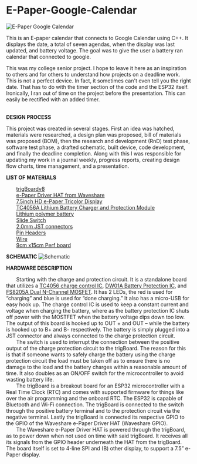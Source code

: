 # E-Paper-Google-Calendar

![E-Paper Google Calendar](https://user-images.githubusercontent.com/37389453/146692164-fb12994a-7922-4ad3-be87-a993fff68c5c.jpg)

This is an E-paper calendar that connects to Google Calendar using C++. It displays the date, a total of seven agendas, when the display was last updated, and battery voltage. 
The goal was to give the user a battery ran calendar that connected to google. 

This was my college senior project. I hope to leave it here as an inspiration to others and for others to understand how projects on a deadline work. This is not a perfect device. In fact, it sometimes can't even tell you the right date. That has to do with the timer section of the code and the ESP32 itself. Ironically, I ran out of time on the project before the presentation. This can easily be rectified with an added timer. 
<br/>
<br/>

**DESIGN PROCESS**

This project was created in several stages. First an idea was hatched, materials were researched, a design plan was proposed, bill of materials was proposed (BOM), then the research and development (RnD) test phase, software test phase, a drafted schematic, built device, code development, and finally the deadline completion. Along with this I was responsible for updating my work in a journal weekly, progress reports, creating design flow charts, time management, and a presentation. 

**LIST OF MATERIALS**

  &nbsp;&nbsp;&nbsp;&nbsp;&nbsp;&nbsp; [trigBoardv8](https://trigboard-docs.readthedocs.io/en/latest/Hardware.html) <br/>
  &nbsp;&nbsp;&nbsp;&nbsp;&nbsp;&nbsp; [e-Paper Driver HAT from Waveshare](https://www.waveshare.com/wiki/E-Paper_Driver_HAT) <br/>
  &nbsp;&nbsp;&nbsp;&nbsp;&nbsp;&nbsp; [7.5inch HD e-Paper Tricolor Display](https://www.waveshare.com/product/7.5inch-hd-e-paper-hat-b.htm) <br/>
  &nbsp;&nbsp;&nbsp;&nbsp;&nbsp;&nbsp; [TC4056A Lithium Battery Charger and Protection Module](https://www.amazon.com/gp/product/B07CZWDT8M/ref=ppx_yo_dt_b_asin_image_o02_s01?ie=UTF8&psc=1) <br/>
  &nbsp;&nbsp;&nbsp;&nbsp;&nbsp;&nbsp; [Lithium polymer battery](https://www.adafruit.com/product/2011) <br/>
  &nbsp;&nbsp;&nbsp;&nbsp;&nbsp;&nbsp; [Slide Switch](https://www.amazon.com/DIYhz-20Pcs-Position-Vertical-Switches/dp/B075RC6TFB) <br/>
  &nbsp;&nbsp;&nbsp;&nbsp;&nbsp;&nbsp; [2.0mm JST connectors](https://www.adafruit.com/product/4422) <br/>
  &nbsp;&nbsp;&nbsp;&nbsp;&nbsp;&nbsp; [Pin Headers](https://www.amazon.com/gp/product/B07NM68FXK/ref=ppx_yo_dt_b_asin_image_o02_s01?ie=UTF8&psc=1) <br/>
  &nbsp;&nbsp;&nbsp;&nbsp;&nbsp;&nbsp; [Wire](https://www.amazon.com/Electrical-colors-spools-UL1007-breadboard/dp/B083DNGSPV/ref=pd_rhf_ee_p_img_3?_encoding=UTF8&psc=1&refRID=MC23F6D6B634MKB1Y8YA) <br/>
 &nbsp;&nbsp;&nbsp;&nbsp;&nbsp;&nbsp; [9cm x15cm Perf board](https://www.amazon.com/gp/product/B07XYLDTGC/ref=ppx_yo_dt_b_asin_image_o00_s01?ie=UTF8&th=1) <br/>

**SCHEMATIC**
![Schematic](https://user-images.githubusercontent.com/37389453/146691390-67704622-f39d-40d6-a083-ca6bc904ef25.jpg) 

**HARDWARE DESCRIPTION**

&nbsp;&nbsp;&nbsp;&nbsp;&nbsp;&nbsp; Starting with the charge and protection circuit. It is a standalone board that utilizes a [TC4056 charge control IC](https://www.addicore.com/TP4056-Charger-and-Protection-Module-p/ad310.htm), [DW01A Battery Protection IC](http://hmsemi.com/downfile/DW01A.PDF), and [FS8205A Dual N-Channel MOSFET](https://datasheetspdf.com/pdf-file/976676/CanShengIndustry/FS8205A/1). It has 2 LEDs, the red is used for “charging” and blue is used for “done charging.” It also has a micro-USB for easy hook up. The charge control IC is used to keep a constant current and voltage when charging the battery, where as the battery protection IC shuts off power with the MOSTFET when the battery voltage dips down too low. The output of this board is hooked up to OUT + and OUT – while the battery is hooked up to B+ and B- respectively. The battery is simply plugged into a JST connector and always connected to the charge protection circuit.<br/> &nbsp;&nbsp;&nbsp;&nbsp;&nbsp;&nbsp; The switch is used to interrupt the connection between the positive output of the charge protection circuit to the trigBoard. The reason for this is that if someone wants to safely charge the battery using the charge protection circuit the load must be taken off as to ensure there is no damage to the load and the battery charges within a reasonable amount of time. It also doubles as an ON/OFF switch for the microcontroller to avoid wasting battery life.<br/> &nbsp;&nbsp;&nbsp;&nbsp;&nbsp;&nbsp; The trigBoard is a breakout board for an ESP32 microcontroller with a Real Time Clock (RTC) and comes with supported firmware for things like over the air programming and the onboard RTC. The ESP32 is capable of Bluetooth and Wi-Fi connection. The trigBoard is connected to the switch through the positive battery terminal and to the protection circuit via the negative terminal. Lastly the trigBoard is connected its respective GPIO to the GPIO of the Waveshare e-Paper Driver HAT (Waveshare GPIO). <br/> &nbsp;&nbsp;&nbsp;&nbsp;&nbsp;&nbsp; The Waveshare e-Paper Driver HAT is powered through the trigBoard, as to power down when not used on time with said trigBoard. It receives all its signals from the GPIO header underneath the HAT from the trigBoard. The board itself is set to 4-line SPI and (B) other display, to support a 7.5” e-Paper display.  
